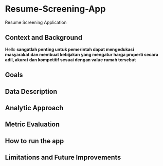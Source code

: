 # Resume-Screening-App

Resume Screening Application

## Context and Background

Hello **sangatlah penting untuk pemerintah dapat mengedukasi masyarakat dan membuat kebijakan yang mengatur harga properti secara adil, akurat dan kompetitif sesuai dengan value rumah tersebut**

## Goals



## Data Description



## Analytic Approach



## Metric Evaluation



## How to run the app


## Limitations and Future Improvements







